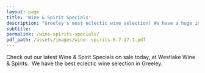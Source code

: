 ```yaml
---
layout: page
title: 'Wine & Spirit Specials'
description: "Greeley's most eclectic wine selection! We have a huge inventory to choose from, both foreign and domestic."
subtitle:
permalink: /wine-spirits-specials/
pdf_path: /assets/images/wine--spirits-6-7-17-1.pdf
---
```



Check out our latest Wine & Spirit Specials on sale today, at Westlake Wine & Spirits.  We have the best eclectic wine selection in Greeley.